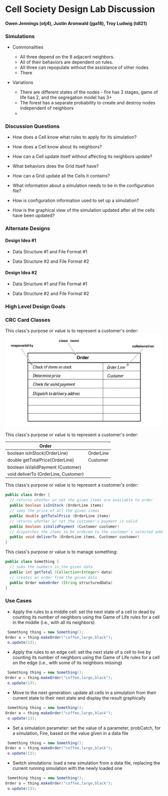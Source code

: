 # Cell Society Design Lab Discussion
#### Owen Jennings (otj4), Justin Aronwald (jga18), Troy Ludwig (tdl21)


### Simulations

* Commonalities
  * All three depend on the 8 adjacent neighbors.
  * All of their behaviors are dependent on rules.
  * All three can repopulate without the assistance of other nodes
  * There 

* Variations
  * There are different states of the nodes - fire has 3 stages, game of life has 2, and the segregation model has 3+
  * The forest has a separate probability to create and destroy nodes independent of neighbors
  * 



### Discussion Questions

* How does a Cell know what rules to apply for its simulation?

* How does a Cell know about its neighbors?

* How can a Cell update itself without affecting its neighbors update?

* What behaviors does the Grid itself have?

* How can a Grid update all the Cells it contains?

* What information about a simulation needs to be in the configuration file?

* How is configuration information used to set up a simulation?

* How is the graphical view of the simulation updated after all the cells have been updated?



### Alternate Designs

#### Design Idea #1

* Data Structure #1 and File Format #1

* Data Structure #2 and File Format #2


#### Design Idea #2

* Data Structure #1 and File Format #1

* Data Structure #2 and File Format #2



### High Level Design Goals



### CRC Card Classes

This class's purpose or value is to represent a customer's order:
![Order Class CRC Card](images/order_crc_card.png "Order Class")


This class's purpose or value is to represent a customer's order:

|Order| |
|---|---|
|boolean isInStock(OrderLine)         |OrderLine|
|double getTotalPrice(OrderLine)      |Customer|
|boolean isValidPayment (Customer)    | |
|void deliverTo (OrderLine, Customer) | |


This class's purpose or value is to represent a customer's order:
```java
public class Order {
  // returns whether or not the given items are available to order
  public boolean isInStock (OrderLine items)
  // sums the price of all the given items
  public double getTotalPrice (OrderLine items)
  // returns whether or not the customer's payment is valid
  public boolean isValidPayment (Customer customer)
  // dispatches the items to be ordered to the customer's selected address
  public void deliverTo (OrderLine items, Customer customer)
}
 ```


This class's purpose or value is to manage something:
```java
public class Something {
  // sums the numbers in the given data
  public int getTotal (Collection<Integer> data)
  // creates an order from the given data
  public Order makeOrder (String structuredData)
}
```


### Use Cases

* Apply the rules to a middle cell: set the next state of a cell to dead by counting its number of neighbors using the Game of Life rules for a cell in the middle (i.e., with all its neighbors)
```java
 Something thing = new Something();
Order o = thing.makeOrder("coffee,large,black");
 o.update(13);
```

* Apply the rules to an edge cell: set the next state of a cell to live by counting its number of neighbors using the Game of Life rules for a cell on the edge (i.e., with some of its neighbors missing)
```java
 Something thing = new Something();
Order o = thing.makeOrder("coffee,large,black");
 o.update(13);
```

* Move to the next generation: update all cells in a simulation from their current state to their next state and display the result graphically
```java
 Something thing = new Something();
Order o = thing.makeOrder("coffee,large,black");
 o.update(13);
```

* Set a simulation parameter: set the value of a parameter, probCatch, for a simulation, Fire, based on the value given in a data file
```java
 Something thing = new Something();
Order o = thing.makeOrder("coffee,large,black");
 o.update(13);
```

* Switch simulations: load a new simulation from a data file, replacing the current running simulation with the newly loaded one
```java
 Something thing = new Something();
Order o = thing.makeOrder("coffee,large,black");
 o.update(13);
```